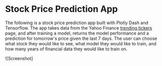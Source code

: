 # Stock Price Prediction App

The following is a stock price prediction app built with Plotly Dash and Tensorflow. The app takes data from the Yahoo Finance <a href=https://uk.finance.yahoo.com/trending-tickers>trending tickers</a> page, and after training a model, returns the model performance and a prediction for tomorrow's price given the last 7 days.
The user can choose what stock they would like to see, what model they would like to train, and how many years of financial data they would like to train on.

![Screenshot]
